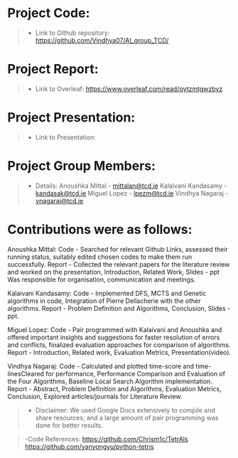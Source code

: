 # Project Code:
>- Link to Github repository:
https://github.com/Vindhya07/AI_group_TCD/

# Project Report:
>- Link to Overleaf:
https://www.overleaf.com/read/qytzmtgwzbyz

# Project Presentation:
>- Link to Presentation:

# Project Group Members:
>- Details:
> Anoushka Mittal - mittalan@tcd.ie
> Kalaivani Kandasamy - kandasak@tcd.ie
> Miguel Lopez - lpezm@tcd.ie
> Vindhya Nagaraj - vnagaraj@tcd.ie

# Contributions were as follows:
Anoushka Mittal:
Code - Searched for relevant Github Links, assessed their running status, suitably edited chosen codes to make them run successfully.
Report - Collected the relevant papers for the literature review and worked on the presentation, Introduction, Related Work, Slides - ppt
Was responsible for organisation, communication and meetings.


Kalaivani Kandasamy:
Code - Implemented DFS, MCTS and Genetic algorithms in code, Integration of Pierre Dellacherie with the other algorithms.
Report - Problem Definition and Algorithms, Conclusion, Slides - ppt. 

Miguel Lopez:
Code - Pair programmed with Kalaivani and Anoushka and offered important insights and suggestions for faster resolution of errors and conflicts, finalized evaluation approaches for comparison of algorithms.
Report - Introduction, Related work, Evaluation Metrics, Presentation(video).

Vindhya Nagaraj:
Code - Calculated and plotted time-score and time-linesCleared for performance, Performance Comparison and Evaluation of the Four Algorithms,  Baseline Local Search Algorithm implementation.
Report - Abstract, Problem Definition and Algorithms, Evaluation Metrics, Conclusion, Explored articles/journals for Literature Review.

>- Disclaimer:
We used Google Docs extensively to compile and share resources; and a large amount of pair programming was done for better results.

>-Code References: 
> https://github.com/Chrism1c/TetrAIs
> https://github.com/yanyongyu/python-tetris

